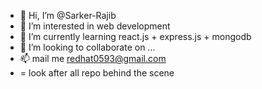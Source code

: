 - 👋 Hi, I’m @Sarker-Rajib
- 👀 I’m interested in web development
- 🌱 I’m currently learning react.js + express.js + mongodb
- 💞️ I’m looking to collaborate on ...
- 📫 mail me redhat0593@gmail.com
- = look after all repo behind the scene 

<!---
Sarker-Rajib/Sarker-Rajib is a ✨ special ✨ repository because its `README.md` (this file) appears on your GitHub profile.
You can click the Preview link to take a look at your changes.
--->
